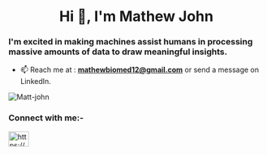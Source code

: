<!--
**Matt-john/Matt-john** is a ✨ _special_ ✨ repository because its `README.md` (this file) appears on your GitHub profile.

Here are some ideas to get you started:

- 🔭 I’m currently working on ...
- 🌱 I’m currently learning ...
- 👯 I’m looking to collaborate on ...
- 🤔 I’m looking for help with ...
- 💬 Ask me about ...
- 📫 How to reach me: ...
- 😄 Pronouns: ...
- ⚡ Fun fact: ...
-->

<h1 align="center">Hi 👋, I'm Mathew John</h1>

<h3>I'm excited in making machines assist humans in processing massive amounts of data to draw meaningful insights. </h3>

- 📫 Reach me at : **mathewbiomed12@gmail.com** or send a message on LinkedIn.

<p><img align="center" src="https://github-readme-stats.vercel.app/api?username=Matt-john&show_icons=true&theme=radical" alt="Matt-john" /></p>

<p align="left">
<h3 align="left">Connect with me:-</h3>
<a href="https://www.linkedin.com/in/mathewprofile/" target="blank"><img align="center" src="https://cdn.jsdelivr.net/npm/simple-icons@3.0.1/icons/linkedin.svg" alt="https://www.linkedin.com/in/mathewprofile/" height="30" width="40" /></a>
</p>
